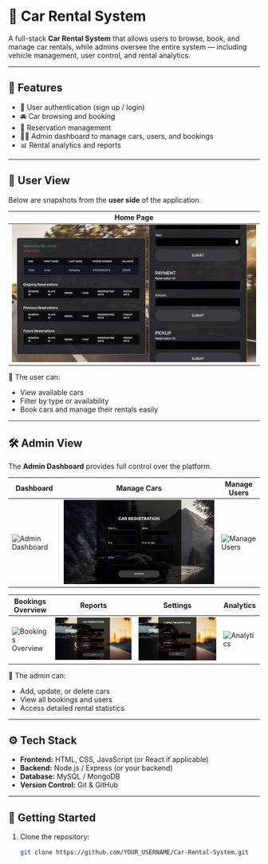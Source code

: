 # 🚗 Car Rental System

A full-stack **Car Rental System** that allows users to browse, book, and manage car rentals, while admins oversee the entire system — including vehicle management, user control, and rental analytics.

---

## 🧩 Features
- 🔑 User authentication (sign up / login)
- 🚘 Car browsing and booking
- 📅 Reservation management
- 🧑‍💼 Admin dashboard to manage cars, users, and bookings
- 📊 Rental analytics and reports

---

## 👥 User View

Below are snapshots from the **user side** of the application.

| Home Page |
|------------|
| ![User Home](./assets/user.png) |

🧭 The user can:
- View available cars
- Filter by type or availability
- Book cars and manage their rentals easily

---

## 🛠️ Admin View

The **Admin Dashboard** provides full control over the platform.

| Dashboard | Manage Cars | Manage Users |
|------------|--------------|--------------|
| ![Admin Dashboard](./assets/admin1.png) | ![Manage Cars](./assets/admin2.png) | ![Manage Users](./assets/admin3.png) |

| Bookings Overview | Reports | Settings | Analytics |
|--------------------|----------|-----------|------------|
| ![Bookings Overview](./assetes/admin4.png) | ![Reports](./assets/admin5.png) | ![Settings](./assets/admin6.png) | ![Analytics](./assets/admin7.png) |

💼 The admin can:
- Add, update, or delete cars  
- View all bookings and users  
- Access detailed rental statistics  

---

## ⚙️ Tech Stack
- **Frontend:** HTML, CSS, JavaScript (or React if applicable)
- **Backend:** Node.js / Express (or your backend)
- **Database:** MySQL / MongoDB
- **Version Control:** Git & GitHub

---

## 🚀 Getting Started
1. Clone the repository:
   ```bash
   git clone https://github.com/YOUR_USERNAME/Car-Rental-System.git
